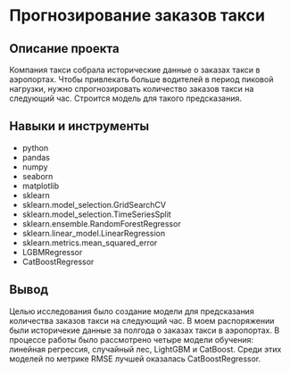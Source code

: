 # Прогнозирование заказов такси

## Описание проекта

Компания такси собрала исторические данные о заказах такси в аэропортах. Чтобы привлекать больше водителей в период пиковой нагрузки, нужно спрогнозировать количество заказов такси на следующий час. Строится модель для такого предсказания.

## Навыки и инструменты
- python
- pandas
- numpy
- seaborn
- matplotlib
- sklearn
- sklearn.model_selection.GridSearchCV
- sklearn.model_selection.TimeSeriesSplit
- sklearn.ensemble.RandomForestRegressor
- sklearn.linear_model.LinearRegression
- sklearn.metrics.mean_squared_error
- LGBMRegressor
- CatBoostRegressor

## Вывод

Целью исследования было создание модели для предсказания количества заказов такси на следующий час. В моем распоряжении были историчекие данные за полгода о заказах такси в аэропортах.
В процессе работы было рассмотрено четыре модели обучения: линейная регрессия, случайный лес, LightGBM и CatBoost. Среди этих моделей по метрике RMSE лучшей оказалась CatBoostRegressor.
